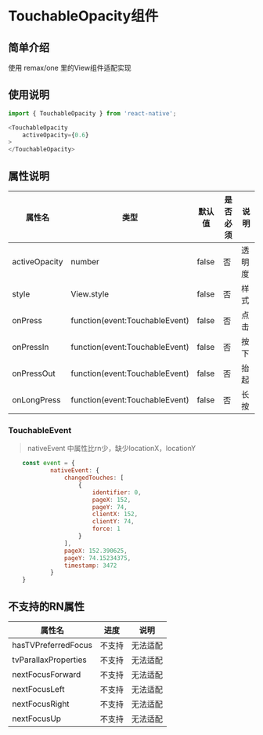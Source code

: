 # TouchableOpacity组件

## 简单介绍
使用 remax/one 里的View组件适配实现
## 使用说明

```js
import { TouchableOpacity } from 'react-native';

<TouchableOpacity 
    activeOpacity={0.6}  
>
</TouchableOpacity>
```
## 属性说明
属性名|类型|默认值|是否必须|说明|
-----|---|-----|-------|---|
 activeOpacity | number | false | 否 | 透明度 |
 style | View.style | false | 否 | 样式 |
 onPress| function(event:TouchableEvent) | false | 否 | 点击 |
 onPressIn| function(event:TouchableEvent) | false | 否 | 按下 |
 onPressOut| function(event:TouchableEvent) | false | 否 | 抬起 |
 onLongPress| function(event:TouchableEvent) | false | 否 | 长按 |
 
### TouchableEvent
> nativeEvent 中属性比rn少，缺少locationX，locationY
```javascript
    const event = {
            nativeEvent: {
                changedTouches: [
                    {
                        identifier: 0,
                        pageX: 152,
                        pageY: 74,
                        clientX: 152,
                        clientY: 74,
                        force: 1
                    }
                ],
                pageX: 152.390625,
                pageY: 74.15234375,
                timestamp: 3472
            }
    }
```

## 不支持的RN属性
属性名|进度|说明|
---|---|---|
 hasTVPreferredFocus | 不支持 | 无法适配 |
 tvParallaxProperties | 不支持 | 无法适配 |
 nextFocusForward | 不支持 | 无法适配 |
 nextFocusLeft | 不支持 | 无法适配 |
 nextFocusRight | 不支持 | 无法适配 |
 nextFocusUp | 不支持 | 无法适配 |
